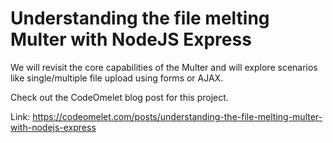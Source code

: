 # Understanding the file melting Multer with NodeJS Express

We will revisit the core capabilities of the Multer and will explore scenarios like single/multiple file upload using forms or AJAX.

Check out the CodeOmelet blog post for this project.

Link: https://codeomelet.com/posts/understanding-the-file-melting-multer-with-nodejs-express